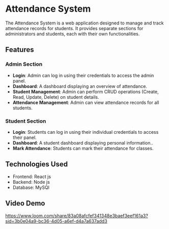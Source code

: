 # Attendance System
The Attendance System is a web application designed to manage and track attendance records for students. It provides separate sections for administrators and students, each with their own functionalities.

## Features

### Admin Section
- **Login**: Admin can log in using their credentials to access the admin panel.
- **Dashboard**: A dashboard displaying an overview of attendance.
- **Student Management**: Admin can perform CRUD operations (Create, Read, Update, Delete) on student details.
- **Attendance Management**: Admin can view attendance records for all students.

### Student Section
- **Login**: Students can log in using their individual credentials to access their panel.
- **Dashboard**: A student dashboard displaying personal information..
- **Mark Attendance**: Students can mark their attendance for classes.

## Technologies Used

- Frontend: React js 
- Backend: Node js
- Database: MySQl

## Video Demo
https://www.loom.com/share/83a08afcfef341348e3baef3eef161a3?sid=3b0e04a9-bc36-4d05-a6ef-d4a7a637add3 

